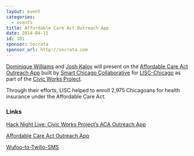 ```yaml
---
layout: event
categories: 
  - events
title: Affordable Care Act Outreach App
date: 2014-04-15
id: 101
sponsor: Socrata
sponsor_url: http://socrata.com
---
```


<p><a href='https://www.linkedin.com/in/dominiquerwilliams'>Dominique Williams</a> and <a href='https://twitter.com/shua123'>Josh Kalov</a> will present on the <a href='http://www.smartchicagocollaborative.org/projects/civic-innovation-in-chicago/affordable-care-act-outreach-app/'>Affordable Care Act Outreach App</a> built by <a href='http://www.smartchicagocollaborative.org/'>Smart Chicago Collaborative</a> for <a href='http://www.lisc-chicago.org/index.html'>LISC-Chicago</a> as part of the <a href='http://www.smartchicagocollaborative.org/projects/civic-innovation-in-chicago/'>Civic Works Project</a>.</p><p>Through their efforts, LISC helped to enroll 2,975 Chicagoans for health insurance under the Affordable Care Act.</p>

### Links

[Hack Night Live: Civic Works Project’s ACA Outreach App](http://www.smartchicagocollaborative.org/hack-night-live-civic-works-projects-aca-outreach-app/)

[Affordable Care Act Outreach App](http://www.smartchicagocollaborative.org/projects/civic-innovation-in-chicago/affordable-care-act-outreach-app/)

[Wufoo-to-Twilio-SMS](https://github.com/smartchicago/Wufoo-to-Twilio-SMS)